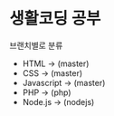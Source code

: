 # 생활코딩 공부
브랜치별로 분류
- HTML -> (master)
- CSS -> (master)
- Javascript -> (master)
- PHP -> (php)
- Node.js -> (nodejs)
